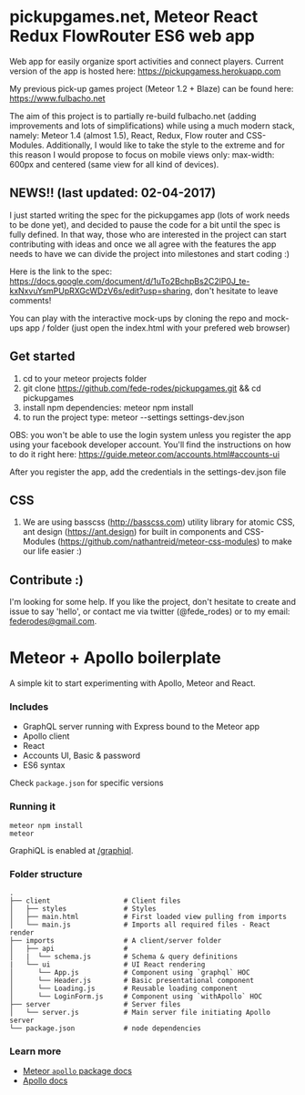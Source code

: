 # pickupgames.net, Meteor React Redux FlowRouter ES6 web app
Web app for easily organize sport activities and connect players. Current version of the app is hosted here: https://pickupgamess.herokuapp.com

My previous pick-up games project (Meteor 1.2 + Blaze) can be found here: https://www.fulbacho.net

The aim of this project is to partially re-build fulbacho.net (adding improvements and lots of simplifications) while using a much modern stack, namely: Meteor 1.4 (almost 1.5), React, Redux, Flow router and CSS-Modules. Additionally, I would like to take the style to the extreme and for this reason I would propose to focus on mobile views only: max-width: 600px and centered (same view for all kind of devices).

## NEWS!! (last updated: 02-04-2017)
I just started writing the spec for the pickupgames app (lots of work needs to be done yet), and decided to pause the code for a bit until the spec is fully defined. In that way, those who are interested in the project can start contributing with ideas and once we all agree with the features the app needs to have we can divide the project into milestones and start coding :)

Here is the link to the spec: https://docs.google.com/document/d/1uTo2BchpBs2C2lP0J_te-kxNxvuYsmPUpRXGcWDzV6s/edit?usp=sharing, don't hesitate to leave comments!

You can play with the interactive mock-ups by cloning the repo and mock-ups app / folder (just open the index.html with your prefered web browser)

## Get started
1. cd to your meteor projects folder
2. git clone https://github.com/fede-rodes/pickupgames.git && cd pickupgames
3. install npm dependencies: meteor npm install
4. to run the project type: meteor --settings settings-dev.json

OBS: you won't be able to use the login system unless you register the app using your facebook developer account. You'll find the instructions on how to do it right here: https://guide.meteor.com/accounts.html#accounts-ui

After you register the app, add the credentials in the settings-dev.json file

## CSS
1. We are using basscss (http://basscss.com) utility library for atomic CSS, ant design (https://ant.design) for built in components and CSS-Modules (https://github.com/nathantreid/meteor-css-modules) to make our life easier :)

## Contribute :)
I'm looking for some help. If you like the project, don't hesitate to create and
issue to say 'hello', or contact me via twitter (@fede_rodes) or to my email: federodes@gmail.com.

# Meteor + Apollo boilerplate

A simple kit to start experimenting with Apollo, Meteor and React.

### Includes
- GraphQL server running with Express bound to the Meteor app
- Apollo client
- React
- Accounts UI, Basic & password
- ES6 syntax

Check `package.json` for specific versions

### Running it

```
meteor npm install
meteor
```

GraphiQL is enabled at [/graphiql](http://localhost:3000/graphiql).

### Folder structure
    .
    ├── client                  # Client files
    │   ├── styles              # Styles
    │   ├── main.html           # First loaded view pulling from imports
    │   └── main.js             # Imports all required files - React render
    ├── imports                 # A client/server folder
    │   ├── api                 #
    │   |  └── schema.js        # Schema & query definitions
    |   └── ui                  # UI React rendering
    │      └── App.js           # Component using `graphql` HOC
    │      └── Header.js        # Basic presentational component
    │      └── Loading.js       # Reusable loading component
    │      └── LoginForm.js     # Component using `withApollo` HOC
    ├── server                  # Server files
    │   └── server.js           # Main server file initiating Apollo server
    └── package.json            # node dependencies


### Learn more

- [Meteor `apollo` package docs](http://dev.apollodata.com/core/meteor.html)
- [Apollo docs](http://dev.apollodata.com/)
